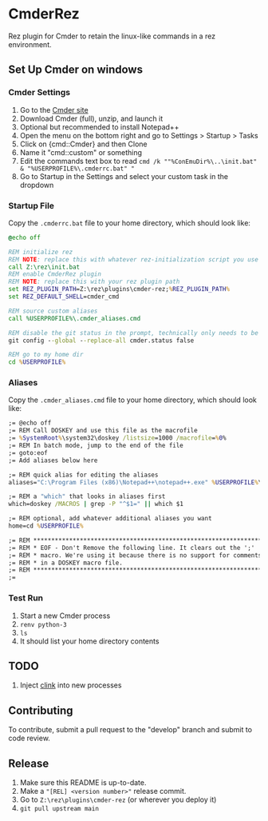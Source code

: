 # CmderRez

Rez plugin for Cmder to retain the linux-like commands in a rez environment.

Set Up Cmder on windows
----------------------

### Cmder Settings

1. Go to the [Cmder site](https://cmder.net/)
1. Download Cmder (full), unzip, and launch it
1. Optional but recommended to install Notepad++
1. Open the menu on the bottom right and go to Settings > Startup > Tasks
1. Click on {cmd::Cmder} and then Clone
1. Name it "cmd::custom" or something
1. Edit the commands text box to read `cmd /k ""%ConEmuDir%\..\init.bat" & "%USERPROFILE%\.cmderrc.bat" "`
1. Go to Startup in the Settings and select your custom task in the dropdown

### Startup File

Copy the `.cmderrc.bat` file to your home directory, which should look like:
```bat
@echo off

REM initialize rez
REM NOTE: replace this with whatever rez-initialization script you use
call Z:\rez\init.bat
REM enable CmderRez plugin
REM NOTE: replace this with your rez plugin path
set REZ_PLUGIN_PATH=Z:\rez\plugins\cmder-rez;%REZ_PLUGIN_PATH%
set REZ_DEFAULT_SHELL=cmder_cmd

REM source custom aliases
call %USERPROFILE%\.cmder_aliases.cmd

REM disable the git status in the prompt, technically only needs to be run once
git config --global --replace-all cmder.status false

REM go to my home dir
cd %USERPROFILE%
```

### Aliases

Copy the `.cmder_aliases.cmd` file to your home directory, which should look like:
```bat
;= @echo off
;= REM Call DOSKEY and use this file as the macrofile
;= %SystemRoot%\system32\doskey /listsize=1000 /macrofile=%0%
;= REM In batch mode, jump to the end of the file
;= goto:eof
;= Add aliases below here

;= REM quick alias for editing the aliases
aliases="C:\Program Files (x86)\Notepad++\notepad++.exe" %USERPROFILE%\.cmder_aliases.cmd

;= REM a "which" that looks in aliases first
which=doskey /MACROS | grep -P "^$1=" || which $1

;= REM optional, add whatever additional aliases you want
home=cd %USERPROFILE%

;= REM ******************************************************************
;= REM * EOF - Don't Remove the following line. It clears out the ';'
;= REM * macro. We're using it because there is no support for comments
;= REM * in a DOSKEY macro file.
;= REM ******************************************************************
;=
```

### Test Run

1. Start a new Cmder process
1. ``renv python-3``
1. ``ls``
1. It should list your home directory contents

## TODO

1. Inject [clink](https://mridgers.github.io/clink/) into new processes

Contributing
------------

To contribute, submit a pull request to the "develop" branch and submit to code review.

Release
-------

1. Make sure this README is up-to-date.
1. Make a `"[REL] <version number>"` release commit.
1. Go to `Z:\rez\plugins\cmder-rez` (or wherever you deploy it)
1. `git pull upstream main`
